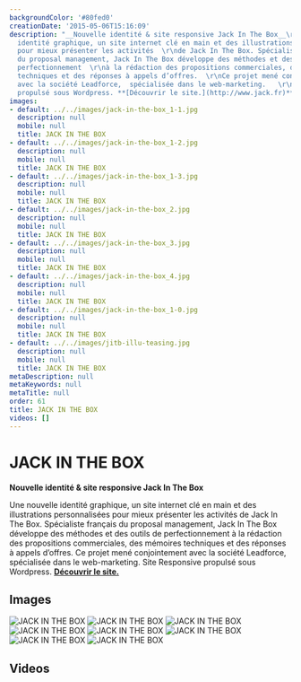 ```yaml
---
backgroundColor: '#80fed0'
creationDate: '2015-05-06T15:16:09'
description: "__Nouvelle identité & site responsive Jack In The Box__\r\n\r\nUne nouvelle
  identité graphique, un site internet clé en main et des illustrations personnalisées
  pour mieux présenter les activités  \r\nde Jack In The Box. Spécialiste français
  du proposal management, Jack In The Box développe des méthodes et des outils de
  perfectionnement  \r\nà la rédaction des propositions commerciales, des mémoires
  techniques et des réponses à appels d’offres.  \r\nCe projet mené conjointement
  avec la société Leadforce,  spécialisée dans le web-marketing.   \r\nSite Responsive
  propulsé sous Wordpress. **[Découvrir le site.](http://www.jack.fr)**"
images:
- default: ../../images/jack-in-the-box_1-1.jpg
  description: null
  mobile: null
  title: JACK IN THE BOX
- default: ../../images/jack-in-the-box_1-2.jpg
  description: null
  mobile: null
  title: JACK IN THE BOX
- default: ../../images/jack-in-the-box_1-3.jpg
  description: null
  mobile: null
  title: JACK IN THE BOX
- default: ../../images/jack-in-the-box_2.jpg
  description: null
  mobile: null
  title: JACK IN THE BOX
- default: ../../images/jack-in-the-box_3.jpg
  description: null
  mobile: null
  title: JACK IN THE BOX
- default: ../../images/jack-in-the-box_4.jpg
  description: null
  mobile: null
  title: JACK IN THE BOX
- default: ../../images/jack-in-the-box_1-0.jpg
  description: null
  mobile: null
  title: JACK IN THE BOX
- default: ../../images/jitb-illu-teasing.jpg
  description: null
  mobile: null
  title: JACK IN THE BOX
metaDescription: null
metaKeywords: null
metaTitle: null
order: 61
title: JACK IN THE BOX
videos: []
---
```


# JACK IN THE BOX

__Nouvelle identité & site responsive Jack In The Box__

Une nouvelle identité graphique, un site internet clé en main et des illustrations personnalisées pour mieux présenter les activités
de Jack In The Box. Spécialiste français du proposal management, Jack In The Box développe des méthodes et des outils de perfectionnement
à la rédaction des propositions commerciales, des mémoires techniques et des réponses à appels d’offres.
Ce projet mené conjointement avec la société Leadforce,  spécialisée dans le web-marketing.
Site Responsive propulsé sous Wordpress. **[Découvrir le site.](http://www.jack.fr)**

## Images

![JACK IN THE BOX](../../images/jack-in-the-box_1-1.jpg)
![JACK IN THE BOX](../../images/jack-in-the-box_1-2.jpg)
![JACK IN THE BOX](../../images/jack-in-the-box_1-3.jpg)
![JACK IN THE BOX](../../images/jack-in-the-box_2.jpg)
![JACK IN THE BOX](../../images/jack-in-the-box_3.jpg)
![JACK IN THE BOX](../../images/jack-in-the-box_4.jpg)
![JACK IN THE BOX](../../images/jack-in-the-box_1-0.jpg)
![JACK IN THE BOX](../../images/jitb-illu-teasing.jpg)

## Videos

